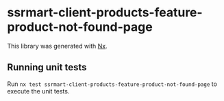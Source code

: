 # ssrmart-client-products-feature-product-not-found-page

This library was generated with [Nx](https://nx.dev).

## Running unit tests

Run `nx test ssrmart-client-products-feature-product-not-found-page` to execute the unit tests.
